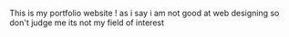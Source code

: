 This is my portfolio website ! as i say i am not good at web designing so don't judge me  its not my field of interest
